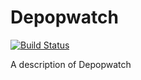 # Depopwatch

[![Build Status](https://travis-ci.org/WilliamWCYoung/depopwatch.svg?branch=master)](https://travis-ci.org/WilliamWCYoung/depopwatch)

A description of Depopwatch 